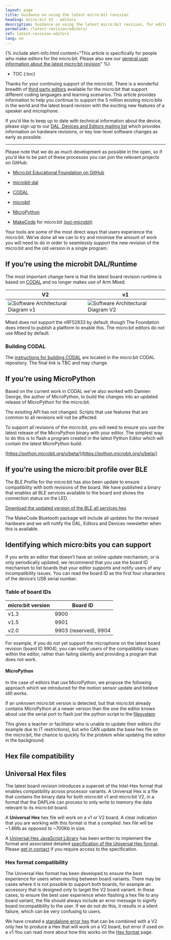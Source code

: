```yaml
---
layout: page
title: Guidance on using the latest micro:bit revision
heading: micro:bit V2 - editors
description: Guidance on using the latest micro:bit revision, for editor developers
permalink: /latest-revision/editors/
ref: latest-revision-editors
lang: en
---
```


{% include alert-info.html content="This article is specifically for people who make editors for the micro:bit. Please also see our [general user information about the latest micro:bit revision](../)" %}

* TOC
{:toc}

Thanks for your continuing support of the micro:bit. There is a wonderful  breadth of [third party editors](https://microbit.org/code/#other-editors) available for the micro:bit that support different coding languages and learning scenarios. This article provides information to help you continue to support the 5 million existing micro:bits in the world and the latest board revision with the exciting new features of a speaker and microphone.

If you’d like to keep up to date with technical information about the device, please sign up to our [DAL, Devices and Editors mailing list](http://eepurl.com/dyRx-v) which provides information on hardware revisions, or key low-level software changes as early as possible.

----------

Please note that we do as much development as possible in the open, so if you’d like to be part of these processes you can join the relevant projects on GitHub:

- [Micro:bit Educational Foundation on GitHub](https://github.com/microbit-foundation)

- [microbit-dal](https://github.com/lancaster-university/microbit-dal)

- [CODAL](https://github.com/microbit-foundation/codal/)

- [microbit](https://github.com/lancaster-university/microbit)

- [MicroPython](https://github.com/bbcmicrobit/micropython)

- [MakeCode](https://github.com/Microsoft/pxt) for micro:bit [(pxt-microbit)](https://github.com/Microsoft/pxt-microbit)

Your tools are some of the most direct ways that users experience the micro:bit. We’ve done all we can to try and minimise the amount of work you will need to do in order to seamlessly support the new revision of the micro:bit and the old version in a single program.

## If you’re using the microbit DAL/Runtime

The most important change here is that the latest board revision runtime is based on [CODAL](https://lancaster-university.github.io/codal/) and no longer makes use of Arm Mbed.

| V2   | v1
| ---- | ---- 
|![Software Architectural Diagram v1](/docs/software/assets/software-overview-v2.svg) | ![Software Architectural Diagram V2](/docs/software/assets/software-overview.svg)

Mbed does not support the nRF52833 by default, though The Foundation does intend to publish a platform to enable this. The micro:bit editors do not use Mbed by default.

### Building CODAL

The [instructions for building CODAL](https://github.com/microbit-foundation/codal/blob/master/mb-build-instructions.md) are located in the micro:bit CODAL repository. The final link is TBC and may change.

## If you’re using MicroPython

Based on the current work in CODAL we've also worked with Damien George, the author of MicroPython, to build the changes into an updated release of MicroPython for the micro:bit.

The exisiting API has not changed. Scripts that use features that are common to all revisions will not be affected.

To support all revisions of the micro:bit, you will need to ensure you use the latest release of the MicroPython binary with your editor. The simplest way to do this is to flash a program created in the latest Python Editor which will contain the latest MicroPython build.

[https://python.microbit.org/v/beta/](https://python.microbit.org/v/beta/)

## If you’re using the micro:bit profile over BLE

The BLE Profile for the micro:bit has also been update to ensure compatibility with both revisions of the board. We have published a binary that enables all BLE services available to the board and shows the connection status on the LED.

 [Download the updated version of the BLE all services hex](https://preview-tech.microbit.org/latest-revision/assets/bluetooth-services.hex)

The MakeCode Bluetooth package will  include all updates for the revised hardware and we will notify the DAL, Editors and Devices newsletter when this is available.

## Identifying which micro:bits you can support

If you write an editor that doesn’t have an online update mechanism, or is only periodically updated, we recommend that you use the board ID mechanism to list boards that your editor supports and notify users of any incompatibility issues. You can read the board ID as the first four characters of the device’s USB serial number.

### Table of board IDs

| micro:bit version | Board ID              |
| ----------------- | --------------------- |
| v1.3              | 9900                  |
| v1.5              | 9901                  |
| v2.0              | 9903 (reserved), 9904 |

For example, if you do not yet support the microphone on the latest board revision (board ID 9904), you can notify users of the compatibility issues within the editor, rather than failing silently and providing a program that does not work.

#### MicroPython

In the case of editors that use MicroPython, we propose the following approach which we introduced for the motion sensor update and believe still works.

If an unknown micro:bit version is detected, but that micro:bit already contains MicroPython at a newer version than the one the editor knows about use the serial port to flash just the python script to the [filesystem](https://bbcmicrobitmicropython.readthedocs.io/en/latest/filesystem.html)

This gives a teacher or facilitator who is unable to update their editors (for example due to IT restrictions), but who CAN update the base hex file on the micro:bit, the chance to quickly fix the problem while updating the editor in the background.

## Hex file compatibility

## Universal Hex files

The latest board revision introduces a superset of the Intel-Hex format that enables compatibility across processor variants. A Universal Hex is a file that contains the binary data for both micro:bit <span class="v1">v1</span> and micro:bit <span class="v2">V2</span>, in a format that the DAPLink can process to only write to memory the data relevant to its micro:bit board.

A **Universal Hex** hex file will work on a v1 or V2 board.
A clear indication that you are working with this format is that a compiled .hex file will be ~1.8Mb as opposed to ~700Kb in size.

A [Universal Hex JavaScript Library](https://github.com/microbit-foundation/microbit-universal-hex) has been written to implement the format and associated detailed [specification of the Universal Hex format](https://github.com/microbit-foundation/universal-hex/).  Please [get in contact](mailto:support@microbit.org?subject=Request%20for%20access%20to%20Universal%20hex&20spec&body=Name%3A%0D%0A%0D%0AGitHub%20ID%3A) if you require access to the specification.

### Hex format compatibility

The Universal Hex format has been developed to ensure the best experience for users when moving between board variants. There may be cases where it is not possible to support both boards, for example an accessory that is designed only to target the V2 board variant. In these cases, to ensure the best user experience when flashing a hex file to any board variant, the file should always include an error message to signify board incompatibility to the user. If we do not do this, it results in a silent failure, which can be very confusing to users.

We have created a [standalone error hex](/docs/software/assets/stand-alone-error-v1.hex) that can be combined with a V2 only hex to produce a Hex that will work on a V2 board, but error if used on a v1.You can read more about how this works on the [Hex format](../../software/hex-format/) page.